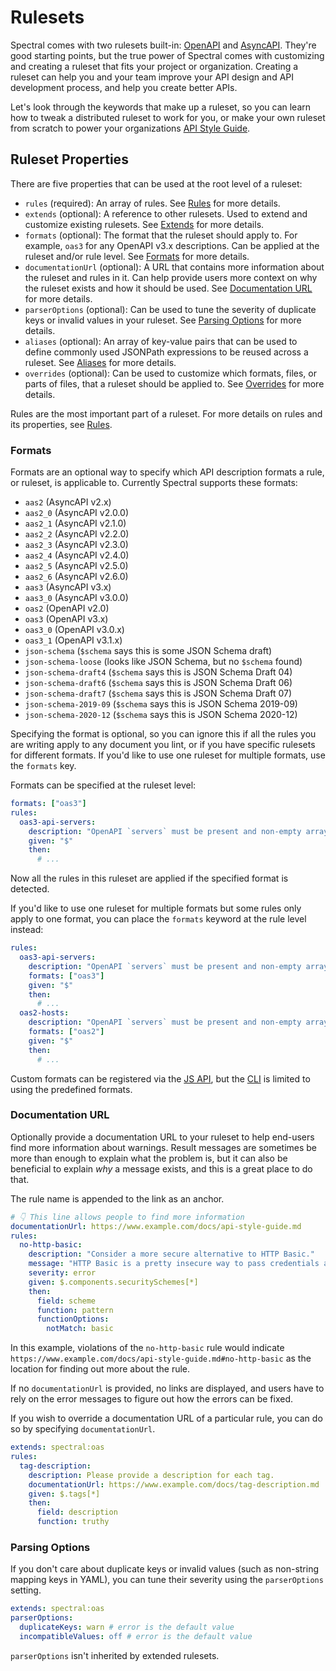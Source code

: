 # Rulesets

Spectral comes with two rulesets built-in: [OpenAPI](../reference/openapi-rules.md) and [AsyncAPI](../reference/asyncapi-rules.md). They're good starting points, but the true power of Spectral comes with customizing and creating a ruleset that fits your project or organization. Creating a ruleset can help you and your team improve your API design and API development process, and help you create better APIs.

Let's look through the keywords that make up a ruleset, so you can learn how to tweak a distributed ruleset to work for you, or make your own ruleset from scratch to power your organizations [API Style Guide](https://stoplight.io/api-style-guides-guidelines-and-best-practices/?utm_source=github&utm_medium=spectral&utm_campaign=docs).

## Ruleset Properties

There are five properties that can be used at the root level of a ruleset:

- `rules` (required): An array of rules. See [Rules](./4a-rules.md) for more details.
- `extends` (optional): A reference to other rulesets. Used to extend and customize existing rulesets. See [Extends](./4b-extends.md) for more details.
- `formats` (optional): The format that the ruleset should apply to. For example, `oas3` for any OpenAPI v3.x descriptions. Can be applied at the ruleset and/or rule level. See [Formats](#formats) for more details.
- `documentationUrl` (optional): A URL that contains more information about the ruleset and rules in it. Can help provide users more context on why the ruleset exists and how it should be used. See [Documentation URL](#documentation-url) for more details.
- `parserOptions` (optional): Can be used to tune the severity of duplicate keys or invalid values in your ruleset. See [Parsing Options](#parsing-options) for more details.
- `aliases` (optional): An array of key-value pairs that can be used to define commonly used JSONPath expressions to be reused across a ruleset. See [Aliases](./4c-aliases.md) for more details.
- `overrides` (optional): Can be used to customize which formats, files, or parts of files, that a ruleset should be applied to. See [Overrides](./4d-overrides.md) for more details.

Rules are the most important part of a ruleset. For more details on rules and its properties, see [Rules](./4a-rules.md).

### Formats

Formats are an optional way to specify which API description formats a rule, or ruleset, is applicable to. Currently Spectral supports these formats:

- `aas2` (AsyncAPI v2.x)
- `aas2_0` (AsyncAPI v2.0.0)
- `aas2_1` (AsyncAPI v2.1.0)
- `aas2_2` (AsyncAPI v2.2.0)
- `aas2_3` (AsyncAPI v2.3.0)
- `aas2_4` (AsyncAPI v2.4.0)
- `aas2_5` (AsyncAPI v2.5.0)
- `aas2_6` (AsyncAPI v2.6.0)
- `aas3` (AsyncAPI v3.x)
- `aas3_0` (AsyncAPI v3.0.0)
- `oas2` (OpenAPI v2.0)
- `oas3` (OpenAPI v3.x)
- `oas3_0` (OpenAPI v3.0.x)
- `oas3_1` (OpenAPI v3.1.x)
- `json-schema` (`$schema` says this is some JSON Schema draft)
- `json-schema-loose` (looks like JSON Schema, but no `$schema` found)
- `json-schema-draft4` (`$schema` says this is JSON Schema Draft 04)
- `json-schema-draft6` (`$schema` says this is JSON Schema Draft 06)
- `json-schema-draft7` (`$schema` says this is JSON Schema Draft 07)
- `json-schema-2019-09` (`$schema` says this is JSON Schema 2019-09)
- `json-schema-2020-12` (`$schema` says this is JSON Schema 2020-12)

Specifying the format is optional, so you can ignore this if all the rules you are writing apply to any document you lint, or if you have specific rulesets for different formats. If you'd like to use one ruleset for multiple formats, use the `formats` key.

Formats can be specified at the ruleset level:

```yaml
formats: ["oas3"]
rules:
  oas3-api-servers:
    description: "OpenAPI `servers` must be present and non-empty array."
    given: "$"
    then:
      # ...
```

Now all the rules in this ruleset are applied if the specified format is detected.

If you'd like to use one ruleset for multiple formats but some rules only apply to one format, you can place the `formats` keyword at the rule level instead:

```yaml
rules:
  oas3-api-servers:
    description: "OpenAPI `servers` must be present and non-empty array."
    formats: ["oas3"]
    given: "$"
    then:
      # ...
  oas2-hosts:
    description: "OpenAPI `servers` must be present and non-empty array."
    formats: ["oas2"]
    given: "$"
    then:
      # ...
```

Custom formats can be registered via the [JS API](../guides/3-javascript.md), but the [CLI](../guides/2-cli.md) is limited to using the predefined formats.

### Documentation URL

Optionally provide a documentation URL to your ruleset to help end-users find more information about warnings. Result messages are sometimes be more than enough to explain what the problem is, but it can also be beneficial to explain _why_ a message exists, and this is a great place to do that.

The rule name is appended to the link as an anchor.

```yaml
# 👇 This line allows people to find more information
documentationUrl: https://www.example.com/docs/api-style-guide.md
rules:
  no-http-basic:
    description: "Consider a more secure alternative to HTTP Basic."
    message: "HTTP Basic is a pretty insecure way to pass credentials around, please consider an alternative."
    severity: error
    given: $.components.securitySchemes[*]
    then:
      field: scheme
      function: pattern
      functionOptions:
        notMatch: basic
```

In this example, violations of the `no-http-basic` rule would indicate `https://www.example.com/docs/api-style-guide.md#no-http-basic` as the location for finding out more about the rule.

If no `documentationUrl` is provided, no links are displayed, and users have to rely on the error messages to figure out how the errors can be fixed.

If you wish to override a documentation URL of a particular rule, you can do so by specifying `documentationUrl`.

```yaml
extends: spectral:oas
rules:
  tag-description:
    description: Please provide a description for each tag.
    documentationUrl: https://www.example.com/docs/tag-description.md
    given: $.tags[*]
    then:
      field: description
      function: truthy
```

### Parsing Options

<!-- TODO: expand on this topic -->

If you don't care about duplicate keys or invalid values (such as non-string mapping keys in YAML), you can tune their severity using the `parserOptions` setting.

```yaml
extends: spectral:oas
parserOptions:
  duplicateKeys: warn # error is the default value
  incompatibleValues: off # error is the default value
```

`parserOptions` isn't inherited by extended rulesets.
